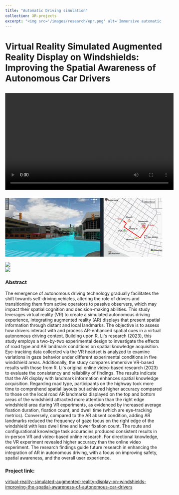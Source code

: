 ```yaml
---
title: "Automatic Driving simulation"
collection: XR-projects
excerpt: "<img src='/images/research/epr.png' alt='Immersive automatic driving simulation in VR environment'>"
---
```

# Virtual Reality Simulated Augmented Reality Display on Windshields: Improving the Spatial Awareness of Autonomous Car Drivers

<div style="display: flex; align-items: center; gap: 10px;">
  <video width="540" height="310" controls>
    <source src="../videos/xr-autodriving4scenes.mp4" type="video/mp4">
  </video>
  <figure>
    <img src="../images/xr-autodriving/XR-autodrive-cityAR.png" alt="Description of Image 1" width="400" height="150">
    <img src="../images/xr-autodriving/XR-autodrive-highwayAR.png" alt="Description of Image 2" width="400" height="150">
  </figure>
</div>

![Automatic Driving simulation in City with Augmented Reality indicator on windshield](../images/xr-autodriving/XR-autodrive-cityAR.png)

<img src="https://muxuwang.github.io/gisport/images/xr-autodriving/XR-autodrive-cityAR.png" style="display: block; margin: auto;" />

<img src="{{site.url}}/images/xr-autodriving/XR-autodrive-highwayAR.png" style="display: block; margin: auto;" />

### Abstract

The emergence of autonomous driving technology gradually facilitates the shift towards self-driving vehicles, altering the role of drivers and transitioning them from active operators to passive observers, which may impact their spatial cognition and decision-making abilities. This study leverages virtual reality (VR) to create a simulated autonomous driving experience, integrating augmented reality (AR) displays that present spatial information through distant and local landmarks. The objective is to assess how drivers interact with and process AR-enhanced spatial cues in a virtual autonomous driving context. Building upon R. Li's research (2023), this study employs a two-by-two experimental design to investigate the effects of road type and AR landmark conditions on spatial knowledge acquisition. Eye-tracking data collected via the VR headset is analyzed to examine variations in gaze behavior under different experimental conditions in five windshield areas. Additionally, the study compares immersive VR-based results with those from R. Li's original online video-based research (2023) to evaluate the consistency and reliability of findings. The results indicate that the AR display with landmark information enhances spatial knowledge acquisition. Regarding road type, participants on the highway took more time to comprehend spatial layouts but achieved higher accuracy compared to those on the local road AR landmarks displayed on the top and bottom areas of the windshield attracted more attention than the right edge windshield area during VR experiments, as evidenced by increased average fixation duration, fixation count, and dwell time (which are eye-tracking metrics). Conversely, compared to the AR absent condition, adding AR landmarks reduced the frequency of gaze focus on the right edge of the windshield with less dwell time and lower fixation count. The route and configurational knowledge task accuracies produced consistent results in in-person VR and video-based online research. For directional knowledge, the VR experiment revealed higher accuracy than the online video experiment. The research findings guide future research in enhancing the integration of AR in autonomous driving, with a focus on improving safety, spatial awareness, and the overall user experience.

### Project link:

[virtual-reality-simulated-augmented-reality-display-on-windshields-improving-the-spatial-awareness-of-autonomous-car-drivers](https://www.wur.nl/en/activity/virtual-reality-simulated-augmented-reality-display-on-windshields-improving-the-spatial-awareness-of-autonomous-car-drivers.htm)
